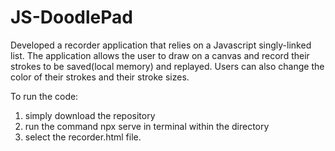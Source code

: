 # JS-DoodlePad

Developed a recorder application that relies on a Javascript singly-linked list. The application allows the user to draw on a canvas and record their strokes to be saved(local memory) and replayed. Users can also change the color of their strokes and their stroke sizes.

To run the code: 
  1. simply download the repository
  2. run the command npx serve in terminal within the directory
  3. select the recorder.html file.
